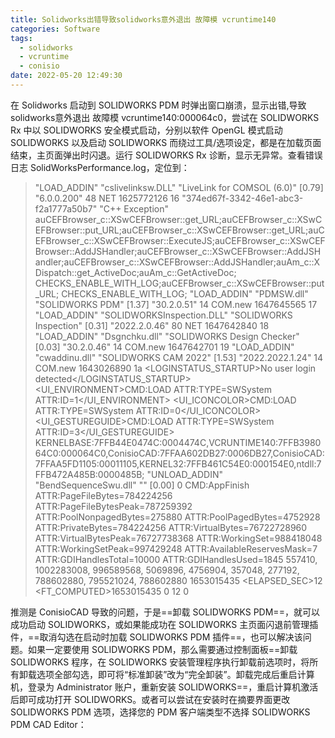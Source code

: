 ```yaml
---
title: Solidworks出错导致solidworks意外退出 故障模 vcruntime140
categories: Software
tags:
  - solidworks
  - vcruntime
  - conisio
date: 2022-05-20 12:49:30
---
```


在 Solidworks 启动到 SOLIDWORKS PDM 时弹出窗口崩溃，显示出错,导致solidworks意外退出 故障模 vcruntime140:000064c0，尝试在 SOLIDWORKS Rx 中以 SOLIDWORKS 安全模式启动，分别以软件 OpenGL 模式启动 SOLIDWORKS 以及启动 SOLIDWORKS 而绕过工具/选项设定，都是在加载页面结束，主页面弹出时闪退。运行 SOLIDWORKS Rx 诊断，显示无异常。查看错误日志 SolidWorksPerformance.log，定位到：

> <AD2> "LOAD_ADDIN" "cslivelinksw.DLL" "LiveLink for COMSOL (6.0)" [0.79] "6.0.0.200" 48 NET 1625772126 16
> <SWEXH>
> <MINIDUMP> "374ed67f-3342-46e1-abc3-f2a1777a50b7" </MINIDUMP>
> <EXCEPTION> "C++ Exception"
> <AD5> auCEFBrowser_c::XSwCEFBrowser::get_URL;auCEFBrowser_c::XSwCEFBrowser::put_URL;auCEFBrowser_c::XSwCEFBrowser::get_URL;auCEFBrowser_c::XSwCEFBrowser::ExecuteJS;auCEFBrowser_c::XSwCEFBrowser::AddJSHandler;auCEFBrowser_c::XSwCEFBrowser::AddJSHandler;auCEFBrowser_c::XSwCEFBrowser::AddJSHandler;auAm_c::XDispatch::get_ActiveDoc;auAm_c::GetActiveDoc;
> <AD6> CHECKS_ENABLE_WITH_LOG;auCEFBrowser_c::XSwCEFBrowser::put_URL;
> <AD7> CHECKS_ENABLE_WITH_LOG;
> <AD2> "LOAD_ADDIN" "PDMSW.dll" "SOLIDWORKS PDM" [1.37] "30.2.0.51" 14 COM.new 1647645565 17
> <AD2> "LOAD_ADDIN" "SOLIDWORKSInspection.DLL" "SOLIDWORKS Inspection" [0.31] "2022.2.0.46" 80 NET 1647642840 18
> <AD2> "LOAD_ADDIN" "Dsgnchku.dll" "SOLIDWORKS Design Checker" [0.03] "30.2.0.46" 14 COM.new 1647642701 19
> <AD2> "LOAD_ADDIN" "cwaddinu.dll" "SOLIDWORKS CAM 2022" [1.53] "2022.2022.1.24" 14 COM.new 1643026890 1a
> <LOGINSTATUS_STARTUP>No user login detected</LOGINSTATUS_STARTUP>
> <UI_ENVIRONMENT>CMD:LOAD ATTR:TYPE=SWSystem ATTR:ID=1</UI_ENVIRONMENT>
> <UI_ICONCOLOR>CMD:LOAD ATTR:TYPE=SWSystem ATTR:ID=0</UI_ICONCOLOR>
> <UI_GESTUREGUIDE>CMD:LOAD ATTR:TYPE=SWSystem ATTR:ID=3</UI_GESTUREGUIDE>
> <RAWSTACK> KERNELBASE:7FFB44E0474C:0004474C,VCRUNTIME140:7FFB398064C0:000064C0,ConisioCAD:7FFAA602DB27:0006DB27,ConisioCAD:7FFAA5FD1105:00011105,KERNEL32:7FFB461C54E0:000154E0,ntdll:7FFB472A485B:0000485B;
> <UNHANDLED>
> </SWEXH>
> <AD2> "UNLOAD_ADDIN" "BendSequenceSwu.dll" "" [0.00] 0
> <PROCMEM> CMD:AppFinish ATTR:PageFileBytes=784224256 ATTR:PageFileBytesPeak=787259392 ATTR:PoolNonpagedBytes=275880 ATTR:PoolPagedBytes=4752928 ATTR:PrivateBytes=784224256 ATTR:VirtualBytes=76722728960 ATTR:VirtualBytesPeak=76727738368 ATTR:WorkingSet=988418048 ATTR:WorkingSetPeak=997429248 ATTR:AvailableReservesMask=7 ATTR:GDIHandlesTotal=10000 ATTR:GDIHandlesUsed=1845 </PROCMEM>
> <MEMORY> 557410, 1002283008, 996589568, 5069896, 4756904, 357048, 277192, 788602880, 795521024, 788602880 </MEMORY>
> <FT>1653015435
> <ELAPSED_SEC>12
> <FT_COMPUTED>1653015435
> <EOSL>0</EOSL>
> <RUNTIME>12</RUNTIME>
> <IDLETIME>0</IDLETIME>
> <AT>

推测是 ConisioCAD 导致的问题，于是==卸载 SOLIDWORKS PDM==，就可以成功启动 SOLIDWORKS，或如果能成功在 SOLIDWORKS 主页面闪退前管理插件，==取消勾选在启动时加载 SOLIDWORKS PDM 插件==，也可以解决该问题。如果一定要使用 SOLIDWORKS PDM，那么需要通过控制面板==卸载 SOLIDWORKS 程序，在 SOLIDWORKS 安装管理程序执行卸载前选项时，将所有卸载选项全部勾选，即可将“标准卸装”改为“完全卸装”。卸载完成后重启计算机，登录为 Administrator 账户，重新安装 SOLIDWORKS==，重启计算机激活后即可成功打开 SOLIDWORKS。或者可以尝试在安装时在摘要界面更改 SOLIDWORKS PDM 选项，选择您的 PDM 客户端类型不选择 SOLIDWORKS PDM CAD Editor：
